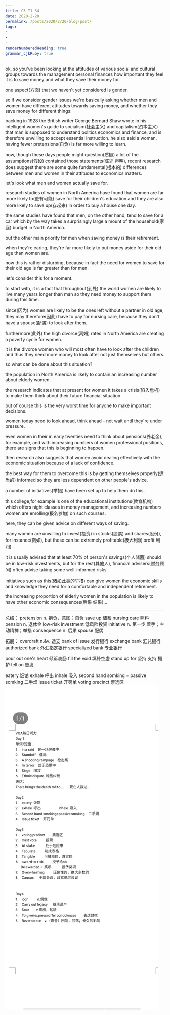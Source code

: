 ```yaml
---
title: C5 T1 S4
date: 2020-2-20
permalink: /posts/2020/2/20/blog-post/ 
tags: 
- 
- 
- 
renderNumberedHeading: true
grammar_cjkRuby: true
---
```




ok, so you've been looking at the attitudes of various social and cultural groups towards the management personal finances how important they feel it is to save money and what they save their money for.

one aspect(方面) that we haven't yet considered is gender.

so if we consider gender issues we're basically asking whether men and women have different attitudes towards saving money, and whether they save money for different things:

backing in 1928 the British writer George Bernard Shaw wrote in his intelligent women's guide to socialism(社会主义) and capitalism(资本主义) that man is supposed to understand politics economics and finance, and is therefore unwilling to accept essential instruction. he also said a woman, having fewer pretensions(自负) is far more willing to learn.

now, though these days people might question(质疑) a lot of the assumptions(假设) contained those statements(陈述 声明), recent research does suggest there are some quite fundamental(根本的) differences between men and women in their attitudes to economics matters.

let's look what men and women actually save for.

research studies of women in North America have found that women are far more likely to(更有可能) save for their children's education and they are also more likely to save up(存起来) in order to buy a house one day.

the same studies have found that men, on the other hand, tend to save for a car which by the way takes a surprisingly large a mount of the household(家庭) budget in North America.

but the other main priority for men when saving money is their retirement.

when they're earing, they're far more likely to put money aside for their old age than women are.

now this is rather disturbing, because in fact the need for women to save for their old age is far greater than for men.

let's consider this for a moment.

to start with, it is a fact that throughout(到处) the world women are likely to live many years longer than man so they need money to support them during this time.

since(因为) women are likely to be the ones left without a partner in old age, they may therefore(因此) have to pay for nursing care, because they don't have a spouse(配偶) to look after them.

furthermore(此外) the high divorce(离婚) rates in North America are creating a poverty cycle for women.

it is the divorce women who will most often have to look after the children and thus they need more money to look after not just themselves but others.

so what can be done about this situation?

the population in North America is likely to contain an increasing number about elderly women.

the research indicates that at present for women it takes a crisis(陷入危机) to make them think about their future financial situation.

but of course this is the very worst time for anyone to make important decisions.

women today need to look ahead, think ahead - not wait until they're under pressure.

even women in their in early twenties need to think about pensions(养老金), for example, and with increasing numbers of women professional positions, there are signs that this is beginning to happen.

then research also suggests that women avoid dealing effectively with the economic situation because of a lack of confidence.

the best way for them to overcome this is by getting themselves properly(适当的) informed so they are less dependent on other people's advice.

a number of initiatives(举措) have been set up to help them do this.

this college,for example is one of the educational institutions(教育机构) which offers night  classes in money management, and increasing numbers women are enrolling(报名参加) on such courses.

here, they can be given advice on different ways of saving.

many women are unwilling to invest(投资) in stocks(股票) and shares(股份), for instance(例如), but these can be extremely profitable(极大利润  profit 利润).

it is usually advised that at least 70% of person's savings(个人储蓄) should be in low-risk investments, but for the rest(其他人), financial advisers(财务顾问) often advise taking some well-informed risks.

initiatives such as this(诸如此类的举措) can give women the economic skills and knowledge they need for a comfortable and independent retirement.

the increasing proportion of elderly women in the population is likely to have other economic consequences(后果 结果)...
 
 ---
 总结：
 pretension  n. 抱负，意图；自负
 save up  储蓄
 nursing care  照料
 pension  n. 退休金
 low-risk investment  低风险投资
 initiative  n. 第一步 着手；主动精神；举措
 consequence  n. 后果
 spouse  配偶
 
 拓展：
 overdraft  n.&v. 透支
 bank of issue  发行银行
 exchange bank  汇兑银行
 authorized bank  外汇指定银行
 specialized bank  专业银行

pour out one's heart  倾诉衷肠
fill the void  填补空虚
stand up for  坚持 支持 拥护
tell on  告发

eatery  饭馆
exhale  呼出
inhale  吸入
second hand somking = passive somking  二手烟
issue ticket  开罚单
voting precinct  票选区
![enter description here](https://raw.githubusercontent.com/g9stlin/imgsbed/master/小书匠/1582215204523.png)